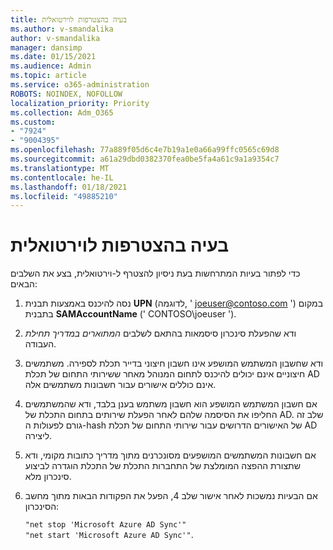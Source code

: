 ```yaml
---
title: בעיה בהצטרפות לוירטואלית
ms.author: v-smandalika
author: v-smandalika
manager: dansimp
ms.date: 01/15/2021
ms.audience: Admin
ms.topic: article
ms.service: o365-administration
ROBOTS: NOINDEX, NOFOLLOW
localization_priority: Priority
ms.collection: Adm_O365
ms.custom:
- "7924"
- "9004395"
ms.openlocfilehash: 77a889f05d6c4e7b19a1e0a66a99ffc0565c69d8
ms.sourcegitcommit: a61a29dbd0382370fea0be5fa4a61c9a1a9354c7
ms.translationtype: MT
ms.contentlocale: he-IL
ms.lasthandoff: 01/18/2021
ms.locfileid: "49885210"
---
```

# <a name="issue-joining-vms"></a>בעיה בהצטרפות לוירטואלית

כדי לפתור בעיות המתרחשות בעת ניסיון להצטרף ל-וירטואלית, בצע את השלבים הבאים:

1. נסה להיכנס באמצעות תבנית **UPN** (לדוגמה, ' joeuser@contoso.com ') במקום בתבנית **SAMAccountName** (' CONTOSO\joeuser ').
2. ודא שהפעלת סינכרון סיסמאות בהתאם לשלבים *המתוארים במדריך תחילת* העבודה.
3. ודא שחשבון המשתמש המושפע אינו חשבון חיצוני בדייר תכלת לספירה. משתמשים חיצוניים אינם יכולים להיכנס לתחום המנוהל מאחר ששירותי התחום של תכלת AD אינם כוללים אישורים עבור חשבונות משתמשים אלה.
4. אם חשבון המשתמש המושפע הוא חשבון משתמש בענן בלבד, ודא שהמשתמשים החליפו את הסיסמה שלהם לאחר הפעלת שירותים בתחום התכלת של AD. שלב זה גורם לפעולות ה-hash של האישורים הדרושים עבור שירותי התחום של תכלת AD ליצירה.
5. אם חשבונות המשתמשים המושפעים מסונכרנים מתוך מדריך כתובות מקומי, ודא שתצורת ההפצה המומלצת של התחברות התכלת של התכלת הוגדרה לביצוע סינכרון מלא.
6. אם הבעיות נמשכות לאחר אישור שלב 4, הפעל את הפקודות הבאות מתוך מחשב הסינכרון:
 
     `"net stop 'Microsoft Azure AD Sync'"`  
     `"net start 'Microsoft Azure AD Sync'"`.